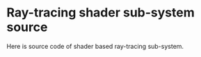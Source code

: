 # Ray-tracing shader sub-system source

Here is source code of shader based ray-tracing sub-system.

